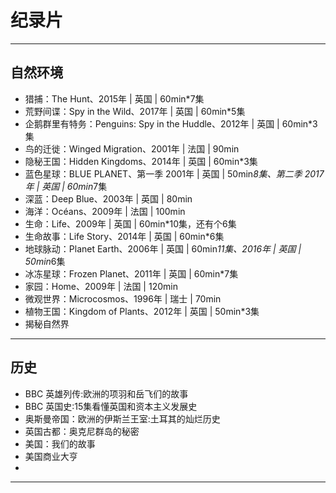 #   纪录片

----

##  自然环境
-   猎捕：The Hunt、2015年 | 英国 | 60min*7集
-   荒野间谍：Spy in the Wild、2017年 | 英国 | 60min*5集
-   企鹅群里有特务：Penguins: Spy in the Huddle、2012年 | 英国 | 60min*3集
-   鸟的迁徙：Winged Migration、2001年 | 法国 | 90min
-   隐秘王国：Hidden Kingdoms、2014年 | 英国 | 60min*3集
-   蓝色星球：BLUE PLANET、第一季 2001年 | 英国 | 50min*8集、第二季 2017年 | 英国 | 60min*7集
-   深蓝：Deep Blue、2003年 | 英国 | 80min
-   海洋：Océans、2009年 | 法国 | 100min
-   生命：Life、2009年 | 英国 | 60min*10集，还有个6集
-   生命故事：Life Story、2014年 | 英国 | 60min*6集
-   地球脉动：Planet Earth、2006年 | 英国 | 60min*11集、2016年 | 英国 | 50min*6集
-   冰冻星球：Frozen Planet、2011年 | 英国 | 60min*7集
-   家园：Home、2009年 | 法国 | 120min
-   微观世界：Microcosmos、1996年 | 瑞士 | 70min
-   植物王国：Kingdom of Plants、2012年 | 英国 | 50min*3集
-   揭秘自然界

----

##  历史
-   BBC 英雄列传:欧洲的项羽和岳飞们的故事
-   BBC 英国史:15集看懂英国和资本主义发展史
-   奥斯曼帝国：欧洲的伊斯兰王室:土耳其的灿烂历史
-   英国古都：奥克尼群岛的秘密
-   美国：我们的故事
-   美国商业大亨
-   
----
